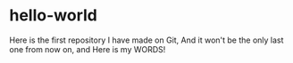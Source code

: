 # hello-world
Here is the first repository I have made on Git, And it won't be the only last one from now on, and Here is my WORDS!
